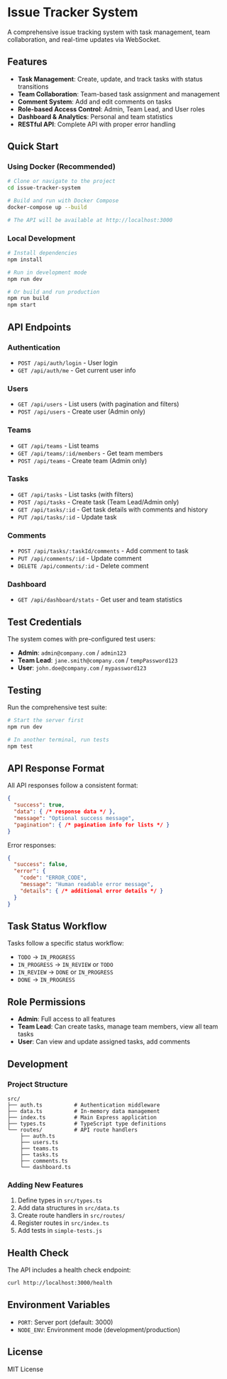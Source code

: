 # Issue Tracker System

A comprehensive issue tracking system with task management, team collaboration, and real-time updates via WebSocket.

## Features

- **Task Management**: Create, update, and track tasks with status transitions
- **Team Collaboration**: Team-based task assignment and management
- **Comment System**: Add and edit comments on tasks
- **Role-based Access Control**: Admin, Team Lead, and User roles
- **Dashboard & Analytics**: Personal and team statistics
- **RESTful API**: Complete API with proper error handling

## Quick Start

### Using Docker (Recommended)

```bash
# Clone or navigate to the project
cd issue-tracker-system

# Build and run with Docker Compose
docker-compose up --build

# The API will be available at http://localhost:3000
```

### Local Development

```bash
# Install dependencies
npm install

# Run in development mode
npm run dev

# Or build and run production
npm run build
npm start
```

## API Endpoints

### Authentication
- `POST /api/auth/login` - User login
- `GET /api/auth/me` - Get current user info

### Users
- `GET /api/users` - List users (with pagination and filters)
- `POST /api/users` - Create user (Admin only)

### Teams
- `GET /api/teams` - List teams
- `GET /api/teams/:id/members` - Get team members
- `POST /api/teams` - Create team (Admin only)

### Tasks
- `GET /api/tasks` - List tasks (with filters)
- `POST /api/tasks` - Create task (Team Lead/Admin only)
- `GET /api/tasks/:id` - Get task details with comments and history
- `PUT /api/tasks/:id` - Update task

### Comments
- `POST /api/tasks/:taskId/comments` - Add comment to task
- `PUT /api/comments/:id` - Update comment
- `DELETE /api/comments/:id` - Delete comment

### Dashboard
- `GET /api/dashboard/stats` - Get user and team statistics

## Test Credentials

The system comes with pre-configured test users:

- **Admin**: `admin@company.com` / `admin123`
- **Team Lead**: `jane.smith@company.com` / `tempPassword123`
- **User**: `john.doe@company.com` / `mypassword123`

## Testing

Run the comprehensive test suite:

```bash
# Start the server first
npm run dev

# In another terminal, run tests
npm test
```


## API Response Format

All API responses follow a consistent format:

```json
{
  "success": true,
  "data": { /* response data */ },
  "message": "Optional success message",
  "pagination": { /* pagination info for lists */ }
}
```

Error responses:

```json
{
  "success": false,
  "error": {
    "code": "ERROR_CODE",
    "message": "Human readable error message",
    "details": { /* additional error details */ }
  }
}
```

## Task Status Workflow

Tasks follow a specific status workflow:

- `TODO` → `IN_PROGRESS`
- `IN_PROGRESS` → `IN_REVIEW` or `TODO`
- `IN_REVIEW` → `DONE` or `IN_PROGRESS`
- `DONE` → `IN_PROGRESS`

## Role Permissions

- **Admin**: Full access to all features
- **Team Lead**: Can create tasks, manage team members, view all team tasks
- **User**: Can view and update assigned tasks, add comments

## Development

### Project Structure

```
src/
├── auth.ts          # Authentication middleware
├── data.ts          # In-memory data management
├── index.ts         # Main Express application
├── types.ts         # TypeScript type definitions
└── routes/          # API route handlers
    ├── auth.ts
    ├── users.ts
    ├── teams.ts
    ├── tasks.ts
    ├── comments.ts
    └── dashboard.ts
```

### Adding New Features

1. Define types in `src/types.ts`
2. Add data structures in `src/data.ts`
3. Create route handlers in `src/routes/`
4. Register routes in `src/index.ts`
5. Add tests in `simple-tests.js`

## Health Check

The API includes a health check endpoint:

```bash
curl http://localhost:3000/health
```

## Environment Variables

- `PORT`: Server port (default: 3000)
- `NODE_ENV`: Environment mode (development/production)

## License

MIT License 